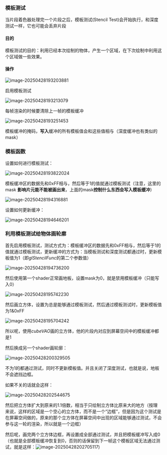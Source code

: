 ### 模板测试

当片段着色器处理完一个片段之后，模板测试(Stencil Test)会开始执行，和深度测试一样，它也可能会丢弃片段

#### 目的

模板测试的目的：利用已经本次绘制的物体，产生一个区域，在下次绘制中利用这个区域做一些效果。

#### 操作

![image-20250428193203881](C:\Users\SOF\Desktop\OpenGL\assets\image-20250428193203881.png)

启用模板测试

![image-20250428193213079](C:\Users\SOF\Desktop\OpenGL\assets\image-20250428193213079.png)

每帧渲染的时候要清除上一帧的模板缓冲

![image-20250428193251453](C:\Users\SOF\Desktop\OpenGL\assets\image-20250428193251453.png)

模板缓冲的掩码，**写入**缓冲的所有模板值会和这些值相与（深度缓冲也有类似的mask）

### 模板函数

设置如何进行模板测试：

![image-20250428193822024](C:\Users\SOF\Desktop\OpenGL\assets\image-20250428193822024.png)

模板缓冲区的数据先和0xFF相与，然后等于1的值就通过模板测试（注意，这里的mask **影响片元能不能被画出来**，上面的mask**控制什么东西会写入模板缓冲**）

![image-20250428194316881](C:\Users\SOF\Desktop\OpenGL\assets\image-20250428194316881.png)



设置如何更新缓冲：

![image-20250428194646201](C:\Users\SOF\Desktop\OpenGL\assets\image-20250428194646201.png)



### 利用模板测试给物体画轮廓

首先启用模板测试，测试方式为：模板缓冲区的数据先和0xFF相与，然后等于1的值就通过模板测试，更新缓冲的方式为：当模板测试和深度测试都通过时，更新模板值为1（即$glStencilFunc$的第二个参数值）

![image-20250428194736200](C:\Users\SOF\Desktop\OpenGL\assets\image-20250428194736200.png)

然后使用第一个shader正常画地板，设置mask为0，就是禁用模板缓冲（只能写入0）

![image-20250428195742230](C:\Users\SOF\Desktop\OpenGL\assets\image-20250428195742230.png)

然后画立方体，设置为总是能够通过模板测试，然后通过模板测试时，更新模板值为1&0xFF

![image-20250428195704242](C:\Users\SOF\Desktop\OpenGL\assets\image-20250428195704242.png)

所以呢，使用$cubeVAO$画的立方体，他的片段内对应到屏幕空间中的模板缓冲都是1

然后换成另一个shader画轮廓：

![image-20250428200329505](C:\Users\SOF\Desktop\OpenGL\assets\image-20250428200329505.png)

不为1的都通过测试，同时不更新模板值。并且关闭了深度测试，也就是说，地板不会遮挡边框。

如果不关的话就会这样：

![image-20250428202544675](C:\Users\SOF\Desktop\OpenGL\assets\image-20250428202544675.png)

然后把立方体扩大到原来的1.1倍数，相当于只绘制立方体比原来大的地方（按理来说，这样的区域是一个空心的立方体，而不是一个“边框”，但是因为这个测试是在屏幕空间做的，原来的那个立方体在屏幕空间中出现的区域能够通过测试，不会参与这一轮的渲染，所以就是一个边框）

然后呢，画完两个立方体边框，再设置成全部通过测试，并且把模板缓冲写入成0（也就是全部模板缓冲恢复到0，否则的话保留到下一帧这个模板区域无法通过测试，就是这样：![image-20250428202705117](C:\Users\SOF\Desktop\OpenGL\assets\image-20250428202705117.png))



